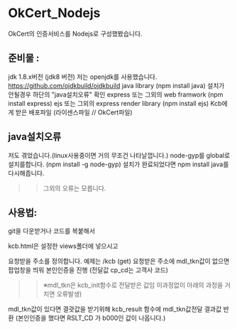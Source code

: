# OkCert_Nodejs
OkCert의 인증서비스를 Nodejs로 구성했봤습니다.

준비물 :
-----
jdk 1.8.x버전 (jdk8 버전) 저는 openjdk를 사용했습니다. https://github.com/ojdkbuild/ojdkbuild
java library (npm install java)  설치가 안될경우 하단의 "java설치오류" 확인
express 또는 그외의 web framwork (npm install express)
ejs 또는 그외의 express render library (npm install ejs)
Kcb에게 받은 배포파일 (라이센스파일 // OkCert파일)

java설치오류
-----
저도 겪었습니다.(linux사용중이면 거의 무조건 나타날껍니다.) node-gyp를 global로 설치를합니다. (npm install -g node-gyp)
설치가 완료되었다면 npm install java를 다시해줍니다.
>>그외의 오류는 모릅니다.


사용법:
-----
git을 다운받거나 코드를 복붙해서

kcb.html은 설정한 views폴더에 넣으시고

요청받을 주소를 정의합니다. 예제는 /kcb (get)
요청받은 주소에 mdl_tkn값이 없으면 팝업창을 띄워 본인인증을 진행 (전달값 cp_cd는 고객사 코드)
>> ※mdl_tkn은 kcb_init함수로 전달받은 값임 이과정없이 아래의 과정을 거치면 오류발생)

mdl_tkn값이 있다면 결괏값을 받기위해 kcb_result 함수에 mdl_tkn값전달
결과값 반환 (본인인증을 했다면 RSLT_CD 가 b000인 값이 나옵니다.)
